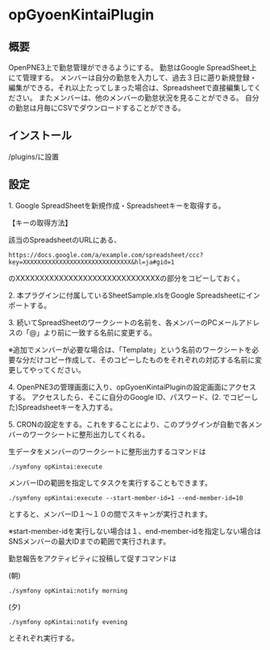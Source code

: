 opGyoenKintaiPlugin
===================

## 概要
OpenPNE3上で勤怠管理ができるようにする。
勤怠はGoogle SpreadSheet上にて管理する。
メンバーは自分の勤怠を入力して、過去３日に遡り新規登録・編集ができる。それ以上たってしまった場合は、Spreadsheetで直接編集してください。
またメンバーは、他のメンバーの勤怠状況を見ることができる。
自分の勤怠は月毎にCSVでダウンロードすることができる。

## インストール
/plugins/に設置

## 設定
1\. Google SpreadSheetを新規作成・Spreadsheetキーを取得する。

【キーの取得方法】 

該当のSpreadsheetのURLにある、

    https://docs.google.com/a/example.com/spreadsheet/ccc?key=XXXXXXXXXXXXXXXXXXXXXXXXXXXXXX&hl=ja#gid=1

のXXXXXXXXXXXXXXXXXXXXXXXXXXXXXXの部分をコピーしておく。

2\. 本プラグインに付属しているSheetSample.xlsをGoogle Spreadsheetにインポートする。

3\. 続いてSpreadSheetのワークシートの名前を、各メンバーのPCメールアドレスの「@」より前に一致する名前に変更する。

※追加でメンバーが必要な場合は、「Template」という名前のワークシートを必要な分だけコピー作成して、そのコピーしたものをそれぞれの対応する名前に変更してやってください。

4\. OpenPNE3の管理画面に入り、opGyoenKintaiPluginの設定画面にアクセスする。
アクセスしたら、そこに自分のGoogle ID、パスワード、(2. でコピーした)Spreadsheetキーを入力する。

5\. CRONの設定をする。これをすることにより、このプラグインが自動で各メンバーのワークシートに整形出力してくれる。

生データをメンバーのワークシートに整形出力するコマンドは

    ./symfony opKintai:execute

メンバーIDの範囲を指定してタスクを実行することもできます。
 
    ./symfony opKintai:execute --start-member-id=1 --end-member-id=10

とすると、メンバーID１〜１０の間でスキャンが実行されます。

※start-member-idを実行しない場合は１、end-member-idを指定しない場合はSNSメンバーの最大IDまでの範囲で実行されます。

勤怠報告をアクティビティに投稿して促すコマンドは

(朝)

    ./symfony opKintai:notify morning

(夕)

    ./symfony opKintai:notify evening

とそれぞれ実行する。
